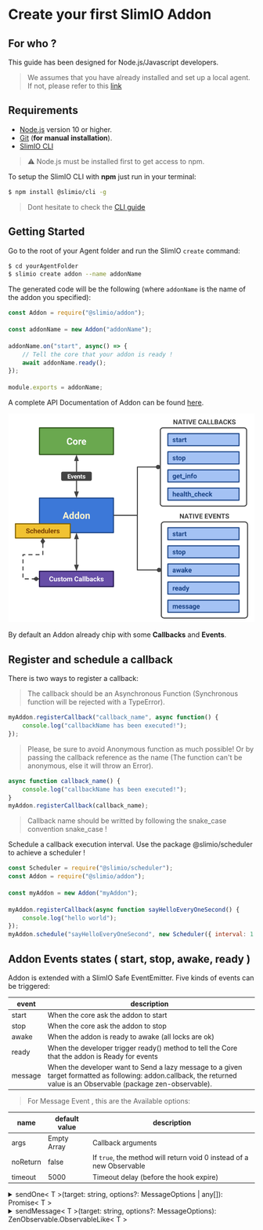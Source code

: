 # Create your first SlimIO Addon

## For who ?
This guide has been designed for Node.js/Javascript developers.

> We assumes that you have already installed and set up a local agent. If not, please refer to this [link](https://github.com/SlimIO/Governance/blob/master/docs/get_started.md#slimio-starter-guide)

## Requirements

- [Node.js](https://nodejs.org/en/) version 10 or higher.
- [Git](https://git-scm.com/) (**for manual installation**).
- [SlimIO CLI](https://github.com/SlimIO/CLI#cli)

> ⚠️ Node.js must be installed first to get access to npm.

To setup the SlimIO CLI with **npm** just run in your terminal:
```bash
$ npm install @slimio/cli -g
```

> Dont hesitate to check the [CLI guide](https://github.com/SlimIO/Governance/blob/master/docs/use_cli.md#use-cli)

## Getting Started

Go to the root of your Agent folder and run the SlimIO `create` command:
```bash
$ cd yourAgentFolder
$ slimio create addon --name addonName
```

The generated code will be the following (where `addonName` is the name of the addon you specified):
```js
const Addon = require("@slimio/addon"); 

const addonName = new Addon("addonName"); 

addonName.on("start", async() => {
    // Tell the core that your addon is ready !
    await addonName.ready();
});

module.exports = addonName;
```

A complete API Documentation of Addon can be found [here](https://github.com/SlimIO/Addon#addon).

<p align="center">
<img src="./images/addon.svg" width="650">
</p>

By default an Addon already chip with some **Callbacks** and **Events**.

## Register and schedule a callback

There is two ways to register a callback:

>The callback should be an Asynchronous Function (Synchronous function will be rejected with a TypeError).

```js
myAddon.registerCallback("callback_name", async function() {
    console.log("callbackName has been executed!");
});
```
>Please, be sure to avoid Anonymous function as much possible!
Or by passing the callback reference as the name (The function can't be anonymous, else it will throw an Error).

```js
async function callback_name() {
    console.log("callbackName has been executed!");
}
myAddon.registerCallback(callback_name);
```
>Callback name should be writted by following the snake_case convention snake_case !

Schedule a callback execution interval. Use the package @slimio/scheduler to achieve a scheduler !

```js
const Scheduler = require("@slimio/scheduler");
const Addon = require("@slimio/addon");

const myAddon = new Addon("myAddon");

myAddon.registerCallback(async function sayHelloEveryOneSecond() {
    console.log("hello world");
});
myAddon.schedule("sayHelloEveryOneSecond", new Scheduler({ interval: 1 }));
```

## Addon Events states ( start, stop, awake, ready )
Addon is extended with a SlimIO Safe EventEmitter. Five kinds of events can be triggered:

| event | description |
| --- | --- |
| start | When the core ask the addon to start |
| stop | When the core ask the addon to stop |
| awake | When the addon is ready to awake (all locks are ok) |
| ready | When the developer trigger ready() method to tell the Core that the addon is Ready for events
| message | When the developer want to Send a lazy message to a given target formatted as following: addon.callback, the returned value is an Observable (package zen-observable).

>For Message Event , this are the Available options:

| name | default value | description |
| --- | --- | --- |
| args | Empty Array | Callback arguments |
| noReturn | false | If `true`, the method will return void 0 instead of a new Observable |
| timeout | 5000 | Timeout delay (before the hook expire) |

</details>

<details><summary>sendOne< T >(target: string, options?: MessageOptions | any[]): Promise< T ></summary>
<br />

>you can send one lazy message to a given target. The returned value is a Promise (Use sendMessage under the hood).

```js
const myAddon = new Addon("myAddon");

myAddon.on("start", async function() {
    const addons = await myAddon.sendOne("gate.list_addons");
    console.log(addons);

    myAddon.ready();
});
```
</details>

<details><summary>sendMessage< T >(target: string, options?: MessageOptions): ZenObservable.ObservableLike< T ></summary>
<br />

Send a lazy message to a given target formatted as following: `addon.callback`. The returned value is an Observable (package **zen-observable**).
```js
const myAddon = new Addon("myAddon");

myAddon.on("start", function() {
    myAddon
        .sendMessage("cpu.get_info")
        .subscribe(console.log);
    myAddon.ready();
});
```
</details>